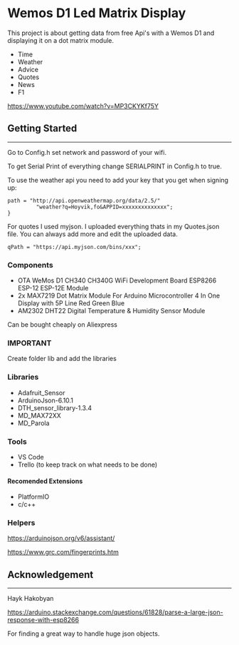 # Wemos D1 Led Matrix Display

This project is about getting data from free Api's with a Wemos D1 and displaying it on a dot matrix module.

* Time
* Weather
* Advice
* Quotes
* News
* F1

https://www.youtube.com/watch?v=MP3CKYKf75Y

## Getting Started
***
Go to Config.h set network and password of your wifi.

To get Serial Print of everything change SERIALPRINT in Config.h to true.

To use the weather api you need to add your key that you get when signing up:

```
path = "http://api.openweathermap.org/data/2.5/"
         "weather?q=Hoyvik,fo&APPID=xxxxxxxxxxxxxx";
}
```
For quotes I used myjson. I uploaded everything thats in my Quotes.json file. You can always add more and edit the uploaded data.

```
qPath = "https://api.myjson.com/bins/xxx";
```

### Components
* OTA WeMos D1 CH340 CH340G WiFi Development Board ESP8266 ESP-12 ESP-12E Module
* 2x MAX7219 Dot Matrix Module For Arduino Microcontroller 4 In One Display with 5P Line Red Green Blue 
* AM2302 DHT22 Digital Temperature & Humidity Sensor Module 

Can be bought cheaply on Aliexpress

 
### IMPORTANT

Create folder lib and add the libraries
### Libraries
* Adafruit_Sensor
* ArduinoJson-6.10.1
* DTH_sensor_library-1.3.4
* MD_MAX72XX
* MD_Parola

### Tools
* VS Code
* Trello (to keep track on what needs to be done)
#### Recomended Extensions
* PlatformIO
* c/c++


### Helpers
https://arduinojson.org/v6/assistant/

https://www.grc.com/fingerprints.htm

## Acknowledgement 
***
Hayk Hakobyan

https://arduino.stackexchange.com/questions/61828/parse-a-large-json-response-with-esp8266

For finding a great way to handle huge json objects.

